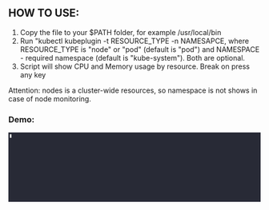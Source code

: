 ## HOW TO USE:
1. Copy the file to your $PATH folder, for example /usr/local/bin
2. Run "kubectl kubeplugin -t RESOURCE_TYPE -n NAMESAPCE, where RESOURCE_TYPE is "node" or "pod" (default is "pod") and NAMESPACE - required namespace (default is "kube-system"). Both are optional.
3. Script will show CPU and Memory usage by resource. Break on press any key

Attention: nodes is a cluster-wide resources, so namespace is not shows in case of node monitoring.

### Demo:
![demo](https://github.com/vitali-o/kubeplugin/blob/main/images/kubeplugin.gif?raw=true)